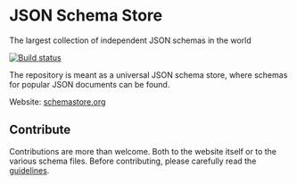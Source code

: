 # JSON Schema Store

The largest collection of independent JSON schemas in the world

[![Build status](https://github.com/SchemaStore/schemastore/workflows/Node.js%20CI/badge.svg)](https://github.com/SchemaStore/schemastore/actions)

The repository is meant as a universal JSON schema store, where schemas for popular JSON documents can be found.

Website: [schemastore.org](https://www.schemastore.org/json/)

## Contribute

Contributions are more than welcome. Both to the website itself or to the various schema files. Before contributing, please carefully read the [guidelines](./CONTRIBUTING.md).
